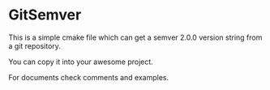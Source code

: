 # GitSemver

This is a simple cmake file
which can get a semver 2.0.0 version string from a git repository.

You can copy it into your awesome project.

For documents check comments and examples.
